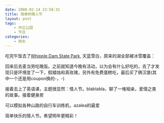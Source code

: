 ```yaml
---
date: 2008-02-14 23:58:31
title: 简单的情人节
layout: post
tags:
    - 州立公园
    - 节日
categories:
    - 网志
---
```

吃完午饭去了[Whipple Dam State Park](http://picasaweb.google.com/ztpala/WhippleDam), 天蓝雪白，原来的湖全部被冰雪覆盖：

回来后去麦当劳吃晚饭。之前就知道今晚有活动，以为会有什么好吃的，去了才发现只是环境变了一下，假蜡烛和真玫瑰，另外有免费蛋糕吃，最后买了俩汉堡(其中一个还是用coupon换的-，-)

接着去上了英语课，主题很显然：情人节。blablabla，聊了一堆相亲，爱情之类的故事。接着健身房

可以模拟各种山路的自行车训练机，azalea的最爱

简单快乐的情人节。希望明年更精彩！
